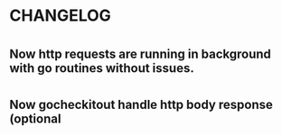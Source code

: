 # CHANGELOG 

#

## Now http requests are running in background with go routines without issues. 

#

## Now gocheckitout handle http body response (optional